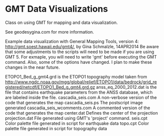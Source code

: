 GMT Data Visualizations
==========================

Class on using GMT for mapping and data visualization.

See geodesygina.com for more information.

Example data visualization with General Mapping Tools, version 4: http://gmt.soest.hawaii.edu/gmt4/, by Gina Schmalzle, 14APR2014
Be aware that some adjustments to the scripts will need to be made if you are using GMT 5. For exmaple, you will need to write 'gmt' before executing the GMT command.  Also, some of the options have changed.  I plan to make these changes in the near future.


ETOPO1_Bed_g_gmt4.grd is the ETOPO1 topography model taken from <http://www.ngdc.noaa.gov/mgg/global/relief/ETOPO1/data/bedrock/grid_registered/netcdf/ETOPO1_Bed_g_gmt4.grd.gz> 
anss_eq_2000_2012.dat is the file that contains earthquake parameters from the ANSS database, which are labeled inside the file.
cascadia_seis.com A non-verbose version of the code that generates the map
cascadia_seis.ps The postscript image generated
cascadia_seis_wcomments.com A commented version of the code that generates the map
center.dat Defines the center of the projection
projection.dat File generated using GMT's 'project' command.
seis.cpt Color palette file generated in script for earthquake data
topo.cpt Color palette file generated in script for topography data

